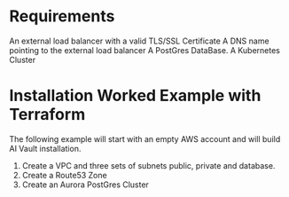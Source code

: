 # Requirements

An external load balancer with a valid TLS/SSL Certificate
A DNS name pointing to the external load balancer
A PostGres DataBase.
A Kubernetes Cluster

# Installation Worked Example with Terraform

The following example will start with an empty AWS account and will build AI Vault installation.

1. Create a VPC and three sets of subnets public, private and database.
2. Create a Route53 Zone
3. Create an Aurora PostGres Cluster

